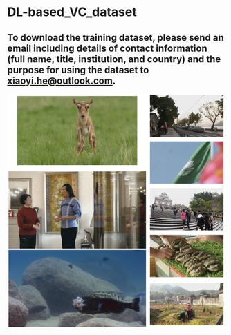 # DL-based_VC_dataset
## To download the training dataset, please send an email including details of contact information (full name, title, institution, and country) and the purpose for using the dataset to xiaoyi.he@outlook.com.
![](https://github.com/hexiaoyi95/DL-based_VC_dataset/raw/master/dataset.png)
